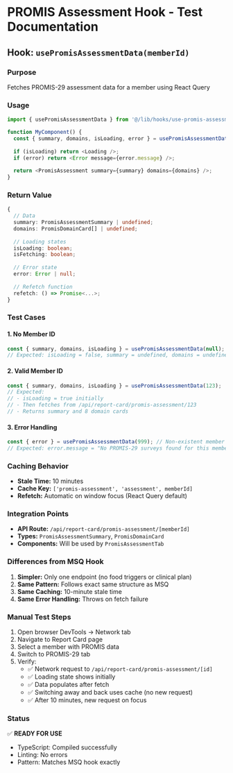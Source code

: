 # PROMIS Assessment Hook - Test Documentation

## Hook: `usePromisAssessmentData(memberId)`

### Purpose
Fetches PROMIS-29 assessment data for a member using React Query

### Usage
```typescript
import { usePromisAssessmentData } from '@/lib/hooks/use-promis-assessment';

function MyComponent() {
  const { summary, domains, isLoading, error } = usePromisAssessmentData(memberId);
  
  if (isLoading) return <Loading />;
  if (error) return <Error message={error.message} />;
  
  return <PromisAssessment summary={summary} domains={domains} />;
}
```

### Return Value
```typescript
{
  // Data
  summary: PromisAssessmentSummary | undefined;
  domains: PromisDomainCard[] | undefined;
  
  // Loading states
  isLoading: boolean;
  isFetching: boolean;
  
  // Error state
  error: Error | null;
  
  // Refetch function
  refetch: () => Promise<...>;
}
```

### Test Cases

#### 1. No Member ID
```typescript
const { summary, domains, isLoading } = usePromisAssessmentData(null);
// Expected: isLoading = false, summary = undefined, domains = undefined
```

#### 2. Valid Member ID
```typescript
const { summary, domains, isLoading } = usePromisAssessmentData(123);
// Expected: 
// - isLoading = true initially
// - Then fetches from /api/report-card/promis-assessment/123
// - Returns summary and 8 domain cards
```

#### 3. Error Handling
```typescript
const { error } = usePromisAssessmentData(999); // Non-existent member
// Expected: error.message = "No PROMIS-29 surveys found for this member"
```

### Caching Behavior
- **Stale Time:** 10 minutes
- **Cache Key:** `['promis-assessment', 'assessment', memberId]`
- **Refetch:** Automatic on window focus (React Query default)

### Integration Points
- **API Route:** `/api/report-card/promis-assessment/[memberId]`
- **Types:** `PromisAssessmentSummary`, `PromisDomainCard`
- **Components:** Will be used by `PromisAssessmentTab`

### Differences from MSQ Hook
1. **Simpler:** Only one endpoint (no food triggers or clinical plan)
2. **Same Pattern:** Follows exact same structure as MSQ
3. **Same Caching:** 10-minute stale time
4. **Same Error Handling:** Throws on fetch failure

### Manual Test Steps
1. Open browser DevTools → Network tab
2. Navigate to Report Card page
3. Select a member with PROMIS data
4. Switch to PROMIS-29 tab
5. Verify:
   - ✅ Network request to `/api/report-card/promis-assessment/[id]`
   - ✅ Loading state shows initially
   - ✅ Data populates after fetch
   - ✅ Switching away and back uses cache (no new request)
   - ✅ After 10 minutes, new request on focus

### Status
✅ **READY FOR USE**
- TypeScript: Compiled successfully
- Linting: No errors
- Pattern: Matches MSQ hook exactly

